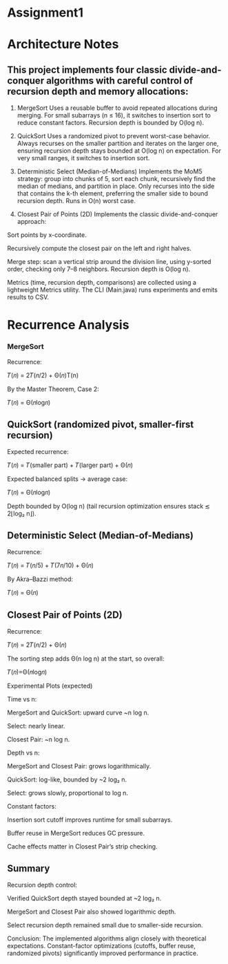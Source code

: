 # Assignment1
# Architecture Notes

## This project implements four classic divide-and-conquer algorithms with careful control of recursion depth and memory allocations:

1. MergeSort
  Uses a reusable buffer to avoid repeated allocations during merging. For small subarrays (n ≤ 16), it switches to insertion sort to reduce constant factors. Recursion depth is bounded by O(log n).

2. QuickSort
  Uses a randomized pivot to prevent worst-case behavior. Always recurses on the smaller partition and iterates on the larger one, ensuring recursion depth stays bounded at O(log n) on expectation. For very small ranges, it switches to insertion sort.

3. Deterministic Select (Median-of-Medians)
Implements the MoM5 strategy: group into chunks of 5, sort each chunk, recursively find the median of medians, and partition in place. Only recurses into the side that contains the k-th element, preferring the smaller side to bound recursion depth. Runs in O(n) worst case.

4. Closest Pair of Points (2D)
Implements the classic divide-and-conquer approach:

Sort points by x-coordinate.

Recursively compute the closest pair on the left and right halves.

Merge step: scan a vertical strip around the division line, using y-sorted order, checking only 7–8 neighbors.
Recursion depth is O(log n).

Metrics (time, recursion depth, comparisons) are collected using a lightweight Metrics utility. The CLI (Main.java) runs experiments and emits results to CSV.

# Recurrence Analysis
### MergeSort

Recurrence:

𝑇(𝑛) = 2𝑇(𝑛/2) + Θ(𝑛)T(n)

By the Master Theorem, Case 2:

𝑇(𝑛) = Θ(𝑛log𝑛)

## QuickSort (randomized pivot, smaller-first recursion)

Expected recurrence:

𝑇(𝑛) = 𝑇(smaller part) + 𝑇(larger part) + Θ(𝑛)

Expected balanced splits → average case:

𝑇(𝑛) = Θ(𝑛log⁡𝑛)

Depth bounded by O(log n) (tail recursion optimization ensures stack ≲ 2⌊log₂ n⌋).

## Deterministic Select (Median-of-Medians)

Recurrence:

𝑇(𝑛) = 𝑇(𝑛/5) + 𝑇(7𝑛/10) + Θ(𝑛)

By Akra–Bazzi method:

𝑇(𝑛) = Θ(𝑛)

## Closest Pair of Points (2D)

Recurrence:

𝑇(𝑛) = 2𝑇(𝑛/2) + Θ(𝑛)


The sorting step adds Θ(n log n) at the start, so overall:

𝑇(𝑛)=Θ(𝑛log⁡𝑛)

Experimental Plots (expected)

Time vs n:

MergeSort and QuickSort: upward curve ~n log n.

Select: nearly linear.

Closest Pair: ~n log n.

Depth vs n:

MergeSort and Closest Pair: grows logarithmically.

QuickSort: log-like, bounded by ~2 log₂ n.

Select: grows slowly, proportional to log n.

Constant factors:

Insertion sort cutoff improves runtime for small subarrays.

Buffer reuse in MergeSort reduces GC pressure.

Cache effects matter in Closest Pair’s strip checking.

## Summary

Recursion depth control:

Verified QuickSort depth stayed bounded at ~2 log₂ n.

MergeSort and Closest Pair also showed logarithmic depth.

Select recursion depth remained small due to smaller-side recursion.

Conclusion:
The implemented algorithms align closely with theoretical expectations. Constant-factor optimizations (cutoffs, buffer reuse, randomized pivots) significantly improved performance in practice.
